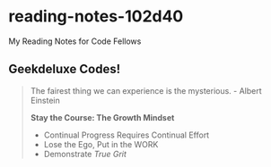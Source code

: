 # reading-notes-102d40
My Reading Notes for Code Fellows 

## Geekdeluxe Codes!

> The fairest thing we can experience is the mysterious. - Albert Einstein
> 
> **Stay the Course: The Growth Mindset**
> * Continual Progress Requires Continual Effort
> * Lose the Ego, Put in the WORK
> * Demonstrate *True Grit*
> 
>  
